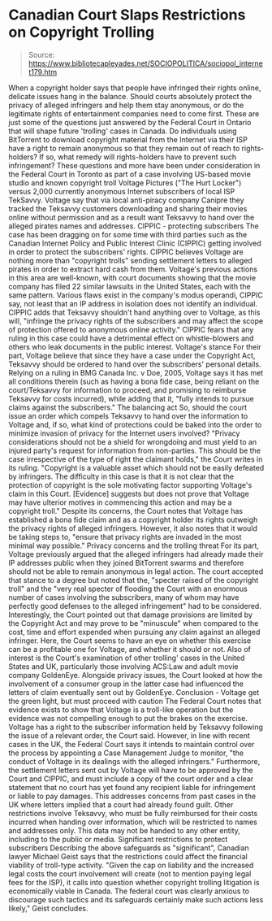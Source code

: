 # Canadian Court Slaps Restrictions on Copyright Trolling

> Source: https://www.bibliotecapleyades.net/SOCIOPOLITICA/sociopol_internet179.htm

When a copyright holder says that people
have infringed their rights online, delicate issues hang in the balance.
Should courts absolutely protect the privacy
of alleged infringers and help them stay anonymous, or do the legitimate
rights of entertainment companies need to come first.
These are just some of the questions just
answered by the Federal Court in Ontario that will shape future
'trolling' cases in Canada.
Do individuals using BitTorrent to download
copyright material from the Internet via their ISP have a right to
remain anonymous so that they remain out of reach to rights-holders? If
so, what remedy will rights-holders have to prevent such infringement?
These questions and more have been under
consideration in the Federal Court in Toronto as part of a case
involving US-based movie studio and known copyright troll Voltage
Pictures ("The Hurt Locker") versus 2,000 currently anonymous Internet
subscribers of local ISP TekSavvy.
Voltage say that via local anti-piracy
company Canipre they tracked the
Teksavvy
customers downloading and sharing their movies online without permission
and as a result want Teksavvy to hand over the alleged pirates names and
addresses.
CIPPIC - protecting subscribers
The case has been dragging on for some time
with third parties such as the Canadian Internet Policy and Public
Interest Clinic (CIPPIC)
getting involved in order to protect the subscribers' rights.
CIPPIC
believes Voltage are nothing more than "copyright trolls" sending
settlement letters to alleged pirates in order to extract hard cash from
them.
Voltage's previous actions in this area are
well-known, with court documents showing that the movie company has
filed 22 similar lawsuits in the United States, each with the same
pattern.
Various flaws exist in the company's modus operandi, CIPPIC
say, not least that an IP address in isolation does not identify an
individual.
CIPPIC adds that Teksavvy shouldn't hand
anything over to Voltage, as this will,
"infringe the privacy rights of
the subscribers and may affect the scope of protection offered to
anonymous online activity."
CIPPIC fears that any ruling in this case
could have a detrimental effect on whistle-blowers and others who leak
documents in the public interest.
Voltage's stance
For their part, Voltage believe that since
they have a case under the Copyright Act, Teksavvy should be ordered to
hand over the subscribers' personal details.
Relying on a ruling in BMG Canada Inc. v
Doe, 2005, Voltage says it has met all conditions therein (such as
having a bona fide case, being reliant on the court/Teksavvy for
information to proceed, and promising to reimburse Teksavvy for costs
incurred), while adding that it,
"fully intends to pursue claims against
the subscribers."
The balancing act
So, should the court issue an order which
compels Teksavvy to hand over the information to Voltage and, if so,
what kind of protections could be baked into the order to minimize
invasion of privacy for the Internet users involved?
"Privacy considerations should not be a
shield for wrongdoing and must yield to an injured party's request for
information from non-parties. This should be the case irrespective of
the type of right the claimant holds," the Court writes in its ruling.
"Copyright is a valuable asset which should
not be easily defeated by infringers. The difficulty in this case is
that it is not clear that the protection of copyright is the sole
motivating factor supporting Voltage's claim in this Court.
[Evidence]
suggests but does not prove that Voltage may have ulterior motives in
commencing this action and may be a copyright troll."
Despite its concerns, the Court notes that
Voltage has established a bona fide claim and as a copyright holder its
rights outweigh the privacy rights of alleged infringers.
However, it
also notes that it would be taking steps to,
"ensure that privacy rights
are invaded in the most minimal way possible."
Privacy concerns and the trolling
threat
For its part, Voltage previously argued that
the alleged infringers had already made their IP addresses public when
they joined BitTorrent swarms and therefore should not be able to remain
anonymous in legal action.
The court accepted that stance to a degree
but noted that the,
"specter raised of the copyright troll" and the "very
real specter of flooding the Court with an enormous number of cases
involving the subscribers, many of whom may have perfectly good defenses
to the alleged infringement" had to be considered.
Interestingly, the Court pointed out that
damage provisions are limited by the Copyright Act and may prove to be
"minuscule" when compared to the cost, time and effort expended when
pursuing any claim against an alleged infringer.
Here, the Court seems
to have an eye on whether this exercise can be a profitable one for
Voltage, and whether it should or not.
Also of interest is the Court's examination
of other trolling' cases in the United States and UK, particularly
those involving ACS:Law and adult movie company GoldenEye.
Alongside
privacy issues, the Court looked at how the involvement of a consumer
group in the latter case had influenced the letters of claim eventually
sent out by GoldenEye.
Conclusion - Voltage get the green
light, but must proceed with caution
The Federal Court notes that evidence exists
to show that Voltage is a troll-like operation but the evidence was not
compelling enough to put the brakes on the exercise.
Voltage has a right
to the subscriber information held by Teksavvy following the issue of a
relevant order, the Court said.
However, in line with recent cases in the
UK, the Federal Court says it intends to maintain control over the
process by appointing a Case Management Judge to monitor,
"the conduct of
Voltage in its dealings with the alleged infringers."
Furthermore, the settlement letters sent out
by Voltage will have to be approved by the Court and CIPPIC, and must
include a copy of the court order and a clear statement that no court
has yet found any recipient liable for infringement or liable to pay
damages.
This addresses concerns from past cases in the UK where letters
implied that a court had already found guilt.
Other restrictions involve Teksavvy, who
must be fully reimbursed for their costs incurred when handing over
information, which will be restricted to names and addresses only.
This
data may not be handed to any other entity, including to the public or
media.
Significant restrictions to protect
subscribers
Describing the above safeguards as
"significant", Canadian lawyer Michael Geist says that the restrictions
could affect the financial viability of troll-type activity.
"Given the cap on liability and the
increased legal costs the court involvement will create (not to mention
paying legal fees for the ISP), it calls into question whether copyright
trolling litigation is economically viable in Canada.
The federal court
was clearly anxious to discourage such tactics and its safeguards
certainly make such actions less likely," Geist
concludes.

